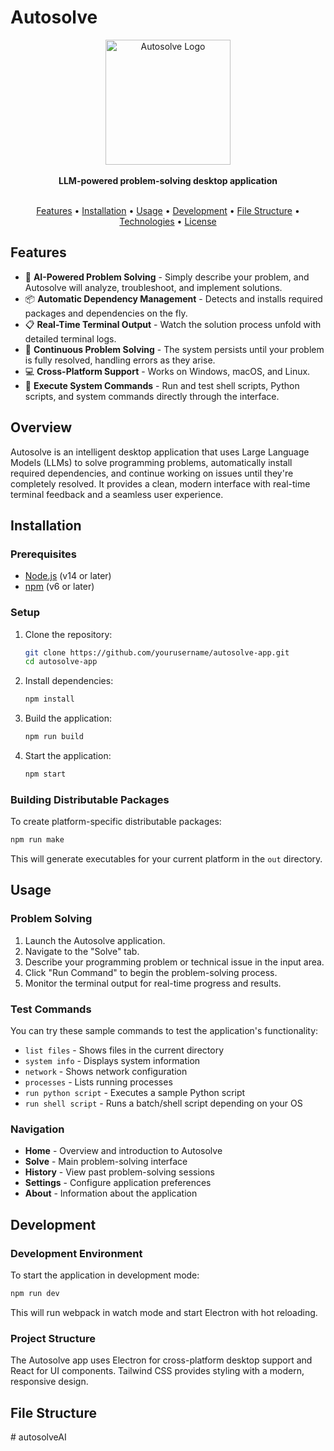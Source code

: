 # Autosolve

<div align="center">
  <!-- Logo placeholder - add your logo file to the assets directory -->
  <img src="assets/logo.png" alt="Autosolve Logo" width="200"/>
  <br><br>
  <strong>LLM-powered problem-solving desktop application</strong>
  <br><br>
</div>

<p align="center">
  <a href="#features">Features</a> •
  <a href="#installation">Installation</a> •
  <a href="#usage">Usage</a> •
  <a href="#development">Development</a> •
  <a href="#file-structure">File Structure</a> •
  <a href="#technologies">Technologies</a> •
  <a href="#license">License</a>
</p>

## Features

- 🤖 **AI-Powered Problem Solving** - Simply describe your problem, and Autosolve will analyze, troubleshoot, and implement solutions.
- 📦 **Automatic Dependency Management** - Detects and installs required packages and dependencies on the fly.
- 📋 **Real-Time Terminal Output** - Watch the solution process unfold with detailed terminal logs.
- 🔄 **Continuous Problem Solving** - The system persists until your problem is fully resolved, handling errors as they arise.
- 💻 **Cross-Platform Support** - Works on Windows, macOS, and Linux.
- 🔌 **Execute System Commands** - Run and test shell scripts, Python scripts, and system commands directly through the interface.

## Overview

Autosolve is an intelligent desktop application that uses Large Language Models (LLMs) to solve programming problems, automatically install required dependencies, and continue working on issues until they're completely resolved. It provides a clean, modern interface with real-time terminal feedback and a seamless user experience.

## Installation

### Prerequisites

- [Node.js](https://nodejs.org/) (v14 or later)
- [npm](https://www.npmjs.com/) (v6 or later)

### Setup

1. Clone the repository:
   ```bash
   git clone https://github.com/yourusername/autosolve-app.git
   cd autosolve-app
   ```

2. Install dependencies:
   ```bash
   npm install
   ```

3. Build the application:
   ```bash
   npm run build
   ```

4. Start the application:
   ```bash
   npm start
   ```

### Building Distributable Packages

To create platform-specific distributable packages:

```bash
npm run make
```

This will generate executables for your current platform in the `out` directory.

## Usage

### Problem Solving

1. Launch the Autosolve application.
2. Navigate to the "Solve" tab.
3. Describe your programming problem or technical issue in the input area.
4. Click "Run Command" to begin the problem-solving process.
5. Monitor the terminal output for real-time progress and results.

### Test Commands

You can try these sample commands to test the application's functionality:

- `list files` - Shows files in the current directory
- `system info` - Displays system information
- `network` - Shows network configuration
- `processes` - Lists running processes
- `run python script` - Executes a sample Python script
- `run shell script` - Runs a batch/shell script depending on your OS

### Navigation

- **Home** - Overview and introduction to Autosolve
- **Solve** - Main problem-solving interface
- **History** - View past problem-solving sessions
- **Settings** - Configure application preferences
- **About** - Information about the application

## Development

### Development Environment

To start the application in development mode:

```bash
npm run dev
```

This will run webpack in watch mode and start Electron with hot reloading.

### Project Structure

The Autosolve app uses Electron for cross-platform desktop support and React for UI components. Tailwind CSS provides styling with a modern, responsive design.

## File Structure

#   a u t o s o l v e A I 
 
 